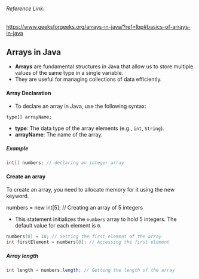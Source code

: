   ###### Reference Link:
https://www.geeksforgeeks.org/arrays-in-java/?ref=lbp#basics-of-arrays-in-java

## Arrays in Java
- **Arrays** are fundamental structures in Java that allow us to store multiple values of the same type in a single variable. 
- They are useful for managing collections of data efficiently.
#### Array Declaration
- To declare an array in Java, use the following syntax:

`type[] arrayName;`

- **type**: The data type of the array elements (e.g., `int`, `String`).
- **arrayName**: The name of the array.

##### Example
```java
int[] numbers; // declaring an integer array 
```

#### Create an array
To create an array, you need to allocate memory for it using the new keyword.

numbers = new int[5]; // Creating an array of 5 integers

- This statement initializes the `numbers` array to hold 5 integers. The default value for each element is `0`.
```java
numbers[0] = 10; // Setting the first element of the array
int firstElement = numbers[0]; // Accessing the first element
```

##### Array length

```java
int length = numbers.length; // Getting the length of the array
```